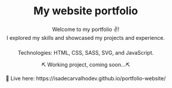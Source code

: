 <h1 align="center">My website portfolio</h1>

###

<p align="left"></p>

###


<p align="center">Welcome to my portfolio ✌️! <br>I explored my skills and showcased my projects and experience.<br></p>

###
<p align="center"> Technologies: HTML, CSS, SASS, SVG, and JavaScript. <br></p>

<p align="center"> ⛏ Working project, coming soon...⛏
</p>

  <p align="center"> 👀 Live here: https://isadecarvalhodev.github.io/portfolio-website/
  <br> </p>
